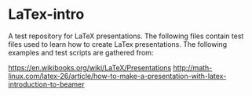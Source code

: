 # LaTex-intro
A test repository for LaTeX presentations.
The following files contain test files used to learn how to create LaTex presentations.
The following examples and test scripts are gathered from:

https://en.wikibooks.org/wiki/LaTeX/Presentations
http://math-linux.com/latex-26/article/how-to-make-a-presentation-with-latex-introduction-to-beamer

